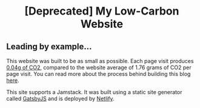 <h1 align="center">
  [Deprecated] My Low-Carbon Website 
</h1>

## Leading by example...

This website was built to be as small as possible. Each page visit produces [0.04g of CO2](https://www.websitecarbon.com/website/daniellesubject-com/), compared to the website average of 1.76 grams of CO2 per page visit. You can read more about the process behind building this blog [here](https://daniellesubject.com/blog/green-web-design).

This site supports a Jamstack. It was built using a static site generator called [GatsbyJS](https://www.gatsbyjs.com/) and is deployed by [Netlify](netlify.com).


